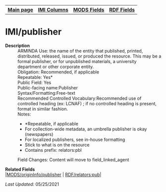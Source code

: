 <!DOCTYPE html>
<html>

<body>
<table style="width:100%">
  <tr>
    <th><a href="index.md">Main page</a></th>
	<th><a href="IMI.md">IMI Columns</a></th>
    <th><a href="MODS.md">MODS Fields</a></th>
    <th><a href="RDF.md">RDF Fields</a></th>
  </tr>
</table>

<h1>IMI/publisher</h1>
<dl>
  <dt><b>Description</b></dt>
  <dd>ARMINDA Use: the name of the entity that published, printed, distributed, released, issued, or produced the resource.  This may be a formal publisher, or for unpublished materials, a university department or other corporate entity.</dd>
  <dd>Obligation: Recommended, if applicable</dd>
  <dd>Repeatable: Yes* </dd>
  <dd>Public Field: Yes</dd>
  <dd>Public-facing name:Publisher</dd>
  <dd>Syntax/Formatting:Free-text</dd>
  <dd>Recommended Controlled Vocabulary:Recommended use of controlled heading (ex: LCNAF) ; if no controlled heading is present, format in similar fashion. </dd>
  <dd>Notes: 
	<ul>
		<li>*Repeatable, if applicable</li>
		<li>For collection-wide metadata, an umbrella publisher is okay (newspapers)</li>
		<li>For localized publishers, see in-house formatting</li>
		<li>Stick to what is on the resource </li>
		<li>Contains prefix: relators:pbl</li>
	</ul>
  </dd>
  <dd>Field Changes: Content will move to field_linked_agent</dd>
</dl>
<dl>
	<dt><b>Related Fields</b></dt>
		|<a href="mods.originInfo_publisher.md">MODS/originInfo/publisher</a> | <a href="rdf.field_linked_agent.md">RDF/relators:pub</a>|
</dl>
<p><i>Last Updated: </i>05/25/2021</p>
</body>
</html>